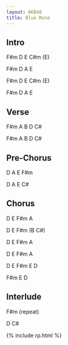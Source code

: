 ```yaml
---
layout: AKB48
title: Blue Rose
---
```

## Intro 
F#m D E C#m (E) 

F#m D A E 

F#m D E C#m (E) 

F#m D A E 

## Verse
F#m A B D C# 

F#m A B D C# 

## Pre-Chorus 
D A E F#m 

D A E C# 

## Chorus 
D E F#m A 

D E F#m (B C#) 

D E F#m A 

D E F#m A 

D E F#m E D 

F#m E D 

## Interlude 
F#m (repeat) 

D C# 

{% include rp.html %}
